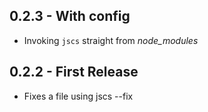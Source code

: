 ## 0.2.3 - With config
* Invoking `jscs` straight from _node_modules_

## 0.2.2 - First Release
* Fixes a file using jscs --fix
